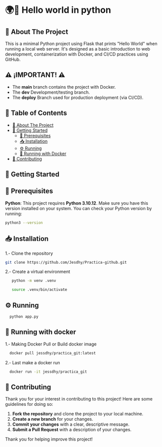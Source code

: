 # 🌍👋 Hello world in python 

## 📘 About The Project

This is a minimal Python project using Flask that prints "Hello World" when running a local web server. It's designed as a basic introduction to web development, containerization with Docker, and CI/CD practices using GitHub.

## ⚠️ **¡IMPORTANT!** ⚠️

- The **main** branch contains the project with Docker.
- The **dev** Development/testing branch.
- The **deploy** Branch used for production deployment (via CI/CD).


## 📑 Table of Contents

- [📘 About The Project](#about-the-project)
- [🚀 Getting Started](#getting-started)
  - [🔧 Prerequisites](#prerequisites)
  - [📥 Installation](#installation)
  - [⚙️ Running](#running)
  - [🐳 Running with Docker](#running-with-docker)
- [🤝 Contributing](#contributing)

## 🚀 Getting Started
## 🔧 Prerequisites
**Python**: This project requires **Python 3.10.12**. Make sure you have this version installed on your system.
You can check your Python version by running:
```bash
python3 --version
 ```
## 📥 Installation

1.- Clone the repository

   ```sh
   git clone https://github.com/Jesdhy/Practica-github.git
  ```
2.- Create a virtual environment
 ```sh
    python -m venv .venv
   ```
 ```sh
    source .venv/bin/activate
   ```
## ⚙️ Running

  ```sh
    python app.py
   ```

## 🐳 Running with docker

1.- Making Docker Pull or Build docker image

 ```sh
   docker pull jessdhy/practica_git:latest
   ```

2.- Last make a docker run

 ```sh
   docker run -it jessdhy/practica_git
   ```

## 🤝 Contributing
Thank you for your interest in contributing to this project! Here are some guidelines for doing so:
1. **Fork the repository** and clone the project to your local machine.
2. **Create a new branch** for your changes.
3. **Commit your changes** with a clear, descriptive message.
4. **Submit a Pull Request** with a description of your changes.

Thank you for helping improve this project!